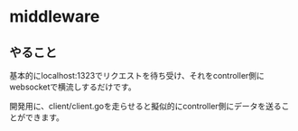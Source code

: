 # middleware

## やること

基本的にlocalhost:1323でリクエストを待ち受け、それをcontroller側にwebsocketで横流しするだけです。

開発用に、client/client.goを走らせると擬似的にcontroller側にデータを送ることができます。
